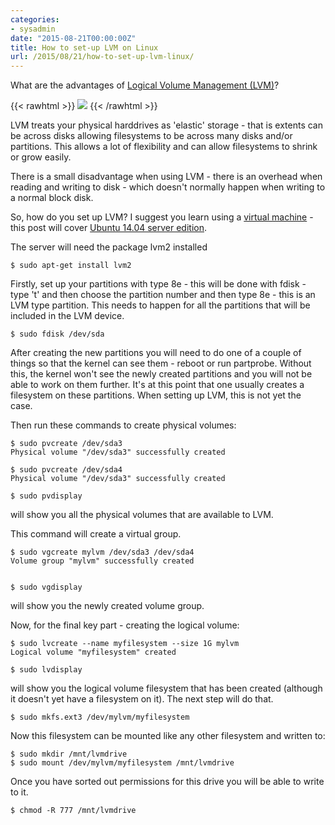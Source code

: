```yaml
---
categories:
- sysadmin
date: "2015-08-21T00:00:00Z"
title: How to set-up LVM on Linux
url: /2015/08/21/how-to-set-up-lvm-linux/
---
```


What are the advantages of [Logical Volume Management (LVM)](https://en.wikipedia.org/wiki/Logical_volume_management)?<!--more-->

{{< rawhtml >}}
<img src="https://farm1.staticflickr.com/606/20580819929_7109d8f28b_m.jpg">
{{< /rawhtml >}}


LVM treats your physical harddrives as 'elastic' storage - that is extents can be across disks allowing filesystems to be across many disks and/or partitions. This allows a lot of flexibility and can allow filesystems to shrink or grow easily. 

There is a small disadvantage when using LVM - there is an overhead when reading and writing to disk - which doesn't normally happen when writing to a normal block disk. 

So, how do you set up LVM? I suggest you learn using a [virtual machine](https://www.virtualbox.org/) - this post  will cover [Ubuntu 14.04 server edition](http://www.ubuntu.com/download/server).

The server will need the package lvm2 installed

	$ sudo apt-get install lvm2

Firstly, set up your partitions with type 8e - this will be done with fdisk - type 't' and then choose the partition number and then type 8e - this is an LVM type partition. This needs to happen for all the partitions that will be included in the LVM device.

	$ sudo fdisk /dev/sda

After creating the new partitions you will need to do one of a couple of things so that the kernel can see them - reboot or run partprobe. Without this, the kernel won't see the newly created partitions and you will not be able to work on them further. It's at this point that one usually creates a filesystem on these partitions. When setting up LVM, this is not yet the case. 

Then run these commands to create physical volumes:

	$ sudo pvcreate /dev/sda3
	Physical volume "/dev/sda3" successfully created

	$ sudo pvcreate /dev/sda4
	Physical volume "/dev/sda3" successfully created

	$ sudo pvdisplay
will show you all the physical volumes that are available to LVM.

This command  will create a virtual group.

	$ sudo vgcreate mylvm /dev/sda3 /dev/sda4
	Volume group "mylvm" successfully created
	

	$ sudo vgdisplay

will show you the newly created volume group. 

Now, for the final key part - creating the logical volume:

    $ sudo lvcreate --name myfilesystem --size 1G mylvm
	Logical volume "myfilesystem" created

	$ sudo lvdisplay

will show you the logical volume filesystem that has been created (although it doesn't yet have a filesystem on it). The next step will do that.

	$ sudo mkfs.ext3 /dev/mylvm/myfilesystem

Now this filesystem can be mounted like any other filesystem and written to:


	$ sudo mkdir /mnt/lvmdrive
	$ sudo mount /dev/mylvm/myfilesystem /mnt/lvmdrive

Once you have sorted out permissions for this drive you will be able to write to it.

	$ chmod -R 777 /mnt/lvmdrive


